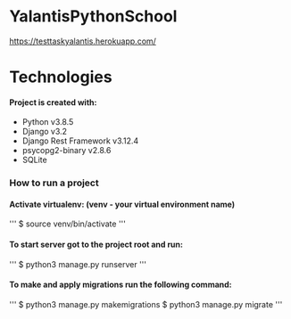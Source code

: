 # YalantisPythonSchool
https://testtaskyalantis.herokuapp.com/ 
# Technologies
#### Project is created with:
- Python v3.8.5
- Django v3.2
- Django Rest Framework v3.12.4
- psycopg2-binary v2.8.6
- SQLite
### How to run a project
#### Activate virtualenv: (venv - your virtual environment name)
'''
$ source venv/bin/activate
'''
#### To start server got to the project root and run:
'''
$ python3 manage.py runserver
'''
#### To make and apply migrations run the following command:
'''
$ python3 manage.py makemigrations
$ python3 manage.py migrate
'''
  
  
  
